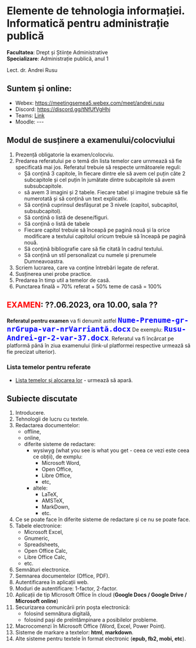 # Elemente de tehnologia informației. Informatică pentru administrație publică

**Facultatea**: Drept și Științe Administrative <br />
**Specializare**: Administrație publică, anul 1 

Lect. dr. Andrei Rusu

## Suntem și online:

- Webex: https://meetingsemea5.webex.com/meet/andrei.rusu
- Discord: https://discord.gg/tNfUfVgHhj
- Teams: [Link](https://teams.microsoft.com/l/channel/19%3a597ade34c60e4aa282112e6da50b13d6%40thread.tacv2/AP1%2520-%2520Informatica?groupId=f03e8a8e-3245-477d-9c5f-a9c4474b1572&tenantId=0ae86a88-e993-4850-9db2-1ff1884f9c8a)
- Moodle: ---

## Modul de susținere a examenului/colocviului

1. Prezență obligatorie la examen/colocviu. 
2. Predarea referatului pe o temă din lista temelor care urnmează să fie specificată mai jos. Referatul trebuie să respecte următoarele reguli:
   - Șă conțină 3 capitole, în fiecare dintre ele să avem cel puțin câte 2 subcapitole și cel puțin în jumătate dintre subcapitole să avem subsubcapitole. 
   - să avem 3 imagini și 2 tabele. Fiecare tabel și imagine trebuie să fie numerotată și să conțină un text explicativ. 
   - Să conțină cuprinsul desfășurat pe 3 nivele (capitol, subcapitol, subsubcapitol). 
   - Să conțină o listă de desene/figuri. 
   - Să conțină o listă de tabele
   - Fiecare capitol trebuie să înceapă pe pagină nouă și la orice modificare a textului capitolul oricum trebuie să înceapă pe pagină nouă. 
   - Să conțină bibliografie care să fie citată în cadrul textului. 
   - Să conțină un stil personalizat cu numele și prenumele Dumneavoastra. 
3. Scriem lucrarea, care va conține întrebări legate de referat. 
4. Susținerea unei probe practice. 
5. Predarea în timp util a temelor de casă.
6. Punctarea finală = 70% referat + 50% teme de casă = 100% 

## <span style="color: red">EXAMEN</span>: ??.06.2023, ora 10.00, sala ??

**Referatul pentru examen** va fi denumit astfel **<code><span style="font-size: 20px; font-face:bold; color: blue">Nume-Prenume-gr-nrGrupa-var-nrVarriantă.docx</span></code>** De exemplu: **<code><span style="font-size: 20px; font-face:bold; color: blue">Rusu-Andrei-gr-2-var-37.docx</span></code>**. Referatul va fi încărcat pe platformă până în ziua examenului (link-ul platformei respective urmează să fie precizat ulterior).

### Lista temelor pentru referate

- [Lista temelor și alocarea lor]() - urmează să apară.
<!--
./Lista-teme-AP1-2020-2021.htm
- [Alocarea temelor către studenți](./ap1_teme.html).
-->
## Subiecte discutate

1. Introducere. 
2. Tehnologii de lucru cu textele. 
3. Redactarea documentelor:
   - offline, 
   - online,
   - diferite sisteme de redactare: 
     * wysiwyg (what you see is what you get - ceea ce vezi este ceea ce obții), de exmplu:
       - Microsoft Word, 
       - Open Office,
       - Libre Office, 
       - etc,
     * altele: 
       - LaTeX, 
       - AMSTeX, 
       - MarkDown,
       - etc. 
4. Ce se poate face în diferite sisteme de redactare și ce nu se poate face. 
5. Tabele electronice: 
   - Microsoft Excel, 
   - Gnumeric, 
   - Spreadsheets, 
   - Open Office Calc, 
   - Libre Office Calc, 
   - etc. 
6. Semnături electronice. 
7. Semnarea documentelor (Office, PDF). 
8. Autentificarea în aplicații web.
9. Moduri de autentificare: 1-factor, 2-factor.
10. Aplicații de tip MIcrosoft Office în cloud (**Google Docs / Google Drive / Microsoft online**)
11. Securizarea comunicării prin poșta electronică: 
    - folosind semnătura digitală, 
    - folosind pași de preîntâmpinare a posibilelor probleme. 
12. Macrocomenzi în Microsoft Office (Word, Excel, Power Point).
13. Sisteme de markare a textelor: **html**, **markdown**.
14. Alte sisteme pentru textele în format electronic (**epub, fb2, mobi, etc**). 
 
